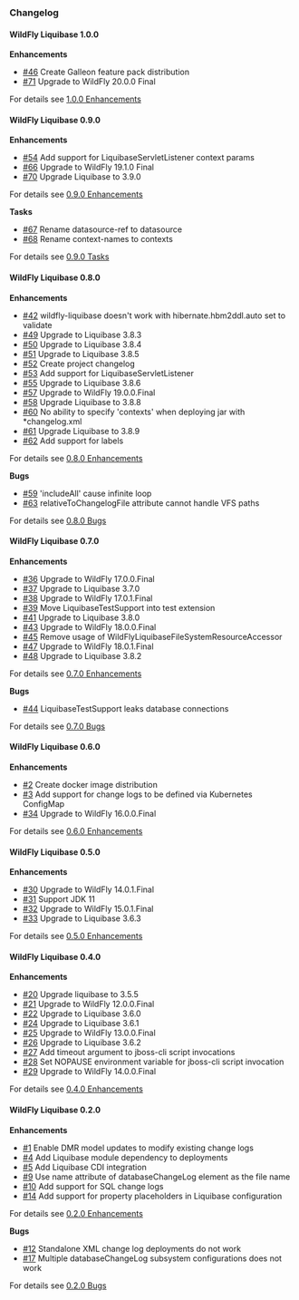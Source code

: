 ### Changelog

#### WildFly Liquibase 1.0.0

**Enhancements**

* [#46][46] Create Galleon feature pack distribution
* [#71][71] Upgrade to WildFly 20.0.0 Final

For details see [1.0.0 Enhancements](https://github.com/jamesnetherton/wildfly-liquibase/issues?q=milestone%3A"1.0.0"+label%3Aenhancement)

[46]: https://github.com/jamesnetherton/wildfly-liquibase/issues/46
[71]: https://github.com/jamesnetherton/wildfly-liquibase/issues/71

#### WildFly Liquibase 0.9.0

**Enhancements**

* [#54][54] Add support for LiquibaseServletListener context params
* [#66][66] Upgrade to WildFly 19.1.0 Final
* [#70][70] Upgrade Liquibase to 3.9.0

For details see [0.9.0 Enhancements](https://github.com/jamesnetherton/wildfly-liquibase/issues?q=milestone%3A"0.9.0"+label%3Aenhancement)

**Tasks**

* [#67][67] Rename datasource-ref to datasource
* [#68][68] Rename context-names to contexts

For details see [0.9.0 Tasks](https://github.com/jamesnetherton/wildfly-liquibase/issues?q=milestone%3A"0.9.0"+label%3Atask)

[54]: https://github.com/jamesnetherton/wildfly-liquibase/issues/54
[66]: https://github.com/jamesnetherton/wildfly-liquibase/issues/66
[70]: https://github.com/jamesnetherton/wildfly-liquibase/issues/70
[67]: https://github.com/jamesnetherton/wildfly-liquibase/issues/67
[68]: https://github.com/jamesnetherton/wildfly-liquibase/issues/68

#### WildFly Liquibase 0.8.0

**Enhancements**

* [#42][42] wildfly-liquibase doesn't work with hibernate.hbm2ddl.auto set to validate
* [#49][49] Upgrade to Liquibase 3.8.3
* [#50][50] Upgrade to Liquibase 3.8.4
* [#51][51] Upgrade to Liquibase 3.8.5
* [#52][52] Create project changelog
* [#53][53] Add support for LiquibaseServletListener
* [#55][55] Upgrade to Liquibase 3.8.6
* [#57][57] Upgrade to WildFly 19.0.0.Final
* [#58][58] Upgrade Liquibase to 3.8.8
* [#60][60] No ability to specify 'contexts' when deploying jar with *changelog.xml
* [#61][61] Upgrade Liquibase to 3.8.9
* [#62][62] Add support for labels

For details see [0.8.0 Enhancements](https://github.com/jamesnetherton/wildfly-liquibase/issues?q=milestone%3A"0.8.0"+label%3Aenhancement)

**Bugs**

* [#59][59] 'includeAll' cause infinite loop
* [#63][63] relativeToChangelogFile attribute cannot handle VFS paths

For details see [0.8.0 Bugs](https://github.com/jamesnetherton/wildfly-liquibase/issues?q=milestone%3A"0.8.0"+label%3Abug)

[42]: https://github.com/jamesnetherton/wildfly-liquibase/issues/42
[49]: https://github.com/jamesnetherton/wildfly-liquibase/issues/49
[50]: https://github.com/jamesnetherton/wildfly-liquibase/issues/50
[51]: https://github.com/jamesnetherton/wildfly-liquibase/issues/51
[52]: https://github.com/jamesnetherton/wildfly-liquibase/issues/52
[53]: https://github.com/jamesnetherton/wildfly-liquibase/issues/53
[55]: https://github.com/jamesnetherton/wildfly-liquibase/issues/55
[57]: https://github.com/jamesnetherton/wildfly-liquibase/issues/57
[58]: https://github.com/jamesnetherton/wildfly-liquibase/issues/58
[60]: https://github.com/jamesnetherton/wildfly-liquibase/issues/60
[61]: https://github.com/jamesnetherton/wildfly-liquibase/issues/61
[62]: https://github.com/jamesnetherton/wildfly-liquibase/issues/62
[59]: https://github.com/jamesnetherton/wildfly-liquibase/issues/59
[63]: https://github.com/jamesnetherton/wildfly-liquibase/issues/63

#### WildFly Liquibase 0.7.0

**Enhancements**

* [#36][36] Upgrade to WildFly 17.0.0.Final
* [#37][37] Upgrade to Liquibase 3.7.0
* [#38][38] Upgrade to WildFly 17.0.1.Final
* [#39][39] Move LiquibaseTestSupport into test extension
* [#41][41] Upgrade to Liquibase 3.8.0
* [#43][43] Upgrade to WildFly 18.0.0.Final
* [#45][45] Remove usage of WildFlyLiquibaseFileSystemResourceAccessor
* [#47][47] Upgrade to WildFly 18.0.1.Final
* [#48][48] Upgrade to Liquibase 3.8.2

For details see [0.7.0 Enhancements](https://github.com/jamesnetherton/wildfly-liquibase/issues?q=milestone%3A"0.7.0"+label%3Aenhancement)

**Bugs**

* [#44][44] LiquibaseTestSupport leaks database connections

For details see [0.7.0 Bugs](https://github.com/jamesnetherton/wildfly-liquibase/issues?q=milestone%3A"0.7.0"+label%3Abug)

[36]: https://github.com/jamesnetherton/wildfly-liquibase/issues/36
[37]: https://github.com/jamesnetherton/wildfly-liquibase/issues/37
[38]: https://github.com/jamesnetherton/wildfly-liquibase/issues/38
[39]: https://github.com/jamesnetherton/wildfly-liquibase/issues/39
[41]: https://github.com/jamesnetherton/wildfly-liquibase/issues/41
[43]: https://github.com/jamesnetherton/wildfly-liquibase/issues/43
[45]: https://github.com/jamesnetherton/wildfly-liquibase/issues/45
[47]: https://github.com/jamesnetherton/wildfly-liquibase/issues/47
[48]: https://github.com/jamesnetherton/wildfly-liquibase/issues/48
[44]: https://github.com/jamesnetherton/wildfly-liquibase/issues/44

#### WildFly Liquibase 0.6.0

**Enhancements**

* [#2][2] Create docker image distribution
* [#3][3] Add support for change logs to be defined via Kubernetes ConfigMap
* [#34][34] Upgrade to WildFly 16.0.0.Final

For details see [0.6.0 Enhancements](https://github.com/jamesnetherton/wildfly-liquibase/issues?q=milestone%3A"0.6.0"+label%3Aenhancement)

[2]: https://github.com/jamesnetherton/wildfly-liquibase/issues/2
[3]: https://github.com/jamesnetherton/wildfly-liquibase/issues/3
[34]: https://github.com/jamesnetherton/wildfly-liquibase/issues/34

#### WildFly Liquibase 0.5.0

**Enhancements**

* [#30][30] Upgrade to WildFly 14.0.1.Final
* [#31][31] Support JDK 11
* [#32][32] Upgrade to WildFly 15.0.1.Final
* [#33][33] Upgrade to Liquibase 3.6.3

For details see [0.5.0 Enhancements](https://github.com/jamesnetherton/wildfly-liquibase/issues?q=milestone%3A"0.5.0"+label%3Aenhancement)

[30]: https://github.com/jamesnetherton/wildfly-liquibase/issues/30
[31]: https://github.com/jamesnetherton/wildfly-liquibase/issues/31
[32]: https://github.com/jamesnetherton/wildfly-liquibase/issues/32
[33]: https://github.com/jamesnetherton/wildfly-liquibase/issues/33

#### WildFly Liquibase 0.4.0

**Enhancements**

* [#20][20] Upgrade liquibase to 3.5.5
* [#21][21] Upgrade to WildFly 12.0.0.Final
* [#22][22] Upgrade to Liquibase 3.6.0
* [#24][24] Upgrade to Liquibase 3.6.1
* [#25][25] Upgrade to WildFly 13.0.0.Final
* [#26][26] Upgrade to Liquibase 3.6.2
* [#27][27] Add timeout argument to jboss-cli script invocations
* [#28][28] Set NOPAUSE environment variable for jboss-cli script invocation
* [#29][29] Upgrade to WildFly 14.0.0.Final

For details see [0.4.0 Enhancements](https://github.com/jamesnetherton/wildfly-liquibase/issues?q=milestone%3A"0.4.0"+label%3Aenhancement)

[20]: https://github.com/jamesnetherton/wildfly-liquibase/issues/20
[21]: https://github.com/jamesnetherton/wildfly-liquibase/issues/21
[22]: https://github.com/jamesnetherton/wildfly-liquibase/issues/22
[24]: https://github.com/jamesnetherton/wildfly-liquibase/issues/24
[25]: https://github.com/jamesnetherton/wildfly-liquibase/issues/25
[26]: https://github.com/jamesnetherton/wildfly-liquibase/issues/26
[27]: https://github.com/jamesnetherton/wildfly-liquibase/issues/27
[28]: https://github.com/jamesnetherton/wildfly-liquibase/issues/28
[29]: https://github.com/jamesnetherton/wildfly-liquibase/issues/29

#### WildFly Liquibase 0.2.0

**Enhancements**

* [#1][1] Enable DMR model updates to modify existing change logs
* [#4][4] Add Liquibase module dependency to deployments
* [#5][5] Add Liquibase CDI integration
* [#9][9] Use name attribute of databaseChangeLog element as the file name
* [#10][10] Add support for SQL change logs
* [#14][14] Add support for property placeholders in Liquibase configuration

For details see [0.2.0 Enhancements](https://github.com/jamesnetherton/wildfly-liquibase/issues?q=milestone%3A"0.2.0"+label%3Aenhancement)

**Bugs**

* [#12][12] Standalone XML change log deployments do not work
* [#17][17] Multiple databaseChangeLog subsystem configurations does not work

For details see [0.2.0 Bugs](https://github.com/jamesnetherton/wildfly-liquibase/issues?q=milestone%3A"0.2.0"+label%3Abug)

[1]: https://github.com/jamesnetherton/wildfly-liquibase/issues/1
[4]: https://github.com/jamesnetherton/wildfly-liquibase/issues/4
[5]: https://github.com/jamesnetherton/wildfly-liquibase/issues/5
[9]: https://github.com/jamesnetherton/wildfly-liquibase/issues/9
[10]: https://github.com/jamesnetherton/wildfly-liquibase/issues/10
[14]: https://github.com/jamesnetherton/wildfly-liquibase/issues/14
[12]: https://github.com/jamesnetherton/wildfly-liquibase/issues/12
[17]: https://github.com/jamesnetherton/wildfly-liquibase/issues/17